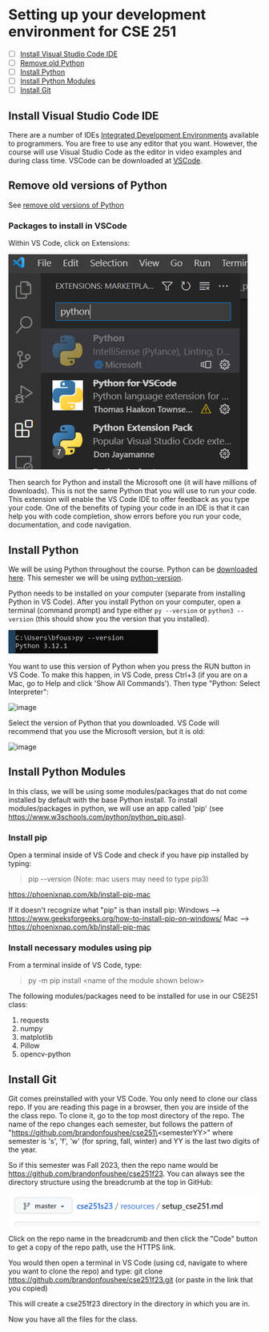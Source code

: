# Setting up your development environment for CSE 251

- [ ] [Install Visual Studio Code IDE](#install-vscode)
- [ ] [Remove old Python](#remove-old-versions-of-python)
- [ ] [Install Python](#install-python)
- [ ] [Install Python Modules](#install-modules)
- [ ] [Install Git](#install-git)

## <a name="install-vscode">Install Visual Studio Code IDE
There are a number of IDEs [Integrated Development Environments](https://en.wikipedia.org/wiki/Integrated_development_environment) available to programmers. You are free to use any editor that you want.  However, the course will use Visual Studio Code as the editor in video examples and during class time.  VSCode can be downloaded at [VSCode](https://code.visualstudio.com).

## Remove old versions of Python
See [remove old versions of Python](remove-old-versions-of-python.md)

### Packages to install in VSCode 

Within VS Code, click on Extensions:

![image](vscode-extensions.PNG)

Then search for Python and install the Microsoft one (it will have millions of downloads). This is not the same Python that you will use to run your code. This extension will enable the VS Code IDE to offer feedback as you type your code. One of the benefits of typing your code in an IDE is that it can help you with code completion, show errors before you run your code, documentation, and code navigation. 

## <a name="install-python"></a>**Install Python**
We will be using Python throughout the course. Python can be [downloaded here](https://python.org/downloads). This semester we will be using [python-version](python-version.md).

Python needs to be installed on your computer (separate from installing Python in VS Code). After you install Python on your computer, open a terminal (command prompt) 
and type either `py --version` or `python3 --version` (this should show you the version that you installed). 

![image](python-version.png)

You want to use this version of Python when you press the RUN button in VS Code. To make this happen, in VS Code, press Ctrl+3 (if you are on a Mac, go to Help and click 'Show All Commands'). Then type "Python: Select Interpreter":

![image](https://user-images.githubusercontent.com/8828821/207205249-efb963f1-b62a-4672-9534-5b722febd847.png)

Select the version of Python that you downloaded. VS Code will recommend that you use the Microsoft version, but it is old:

![image](https://user-images.githubusercontent.com/8828821/207205435-745e1eba-bb2d-46c7-9510-c4ce0e193feb.png)

## <a name="install-modules"></a> **Install Python Modules**
In this class, we will be using some modules/packages that do not come installed by default with the base Python install. To install modules/packages in python, we will use an app called 'pip' (see https://www.w3schools.com/python/python_pip.asp). 

### Install pip
Open a terminal inside of VS Code and check if you have pip installed by typing:
>pip --version
(Note: mac users may need to type pip3)

https://phoenixnap.com/kb/install-pip-mac

If it doesn't recognize what "pip" is than install pip:
Windows --> https://www.geeksforgeeks.org/how-to-install-pip-on-windows/
Mac --> https://phoenixnap.com/kb/install-pip-mac

### Install necessary modules using pip
From a terminal inside of VS Code, type:
>py -m pip install \<name of the module shown below\>

The following modules/packages need to be installed for use in our CSE251 class:
1. requests 
2. numpy
3. matplotlib
4. Pillow
5. opencv-python

## <a name="install-git"></a> **Install Git**
Git comes preinstalled with your VS Code. You only need to clone our class repo. If you are reading this page in a browser, then you are inside of the the class repo. To clone it, go to the top most directory of the repo. The name of the repo changes each semester, but follows the pattern of "https://github.com/brandonfoushee/cse251\<semesterYY\>" where semester is 's', 'f', 'w' (for spring, fall, winter) and YY is the last two digits of the year.

So if this semester was Fall 2023, then the repo name would be https://github.com/brandonfoushee/cse251f23. You can always see the directory structure using the breadcrumb at the top in GitHub:

![](breadcrumb.PNG)

Click on the repo name in the breadcrumb and then click the "Code" button to get a copy of the repo path, use the HTTPS link.

You would then open a terminal in VS Code (using cd, navigate to where you want to clone the repo) and type:
git clone https://github.com/brandonfoushee/cse251f23.git  (or paste in the link that you copied)

This will create a cse251f23 directory in the directory in which you are in. 

Now you have all the files for the class.
